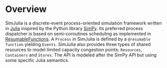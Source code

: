 # Overview

SimJulia is a discrete-event process-oriented simulation framework written in [Julia](http://julialang.org/) inspired by the Python library [SimPy](https://simpy.readthedocs.io/). Its preferred process dispatcher is based on semi-coroutines scheduling as implemented in [ResumableFunctions](git@github.com:BenLauwens/ResumableFunctions.jl.git). A `Process` in SimJulia is defined by a `@resumable function` yielding `Events`. SimJulia also provides three types of shared resources to model limited capacity congestion points: `Resources`, `Containers` and `Stores`. The API is modeled after the SimPy API but using some specific Julia semantics.